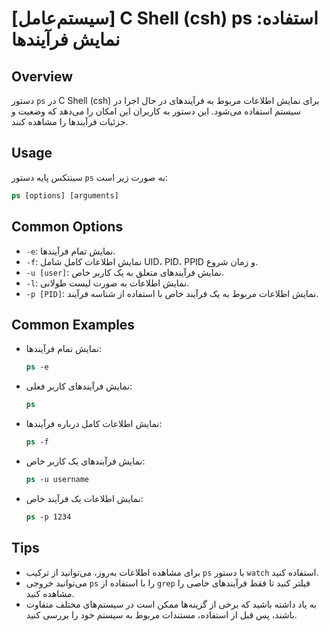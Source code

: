 # [سیستم‌عامل] C Shell (csh) ps استفاده: نمایش فرآیندها

## Overview
دستور `ps` در C Shell (csh) برای نمایش اطلاعات مربوط به فرآیندهای در حال اجرا در سیستم استفاده می‌شود. این دستور به کاربران این امکان را می‌دهد که وضعیت و جزئیات فرآیندها را مشاهده کنند.

## Usage
سینتکس پایه دستور `ps` به صورت زیر است:

```csh
ps [options] [arguments]
```

## Common Options
- `-e`: نمایش تمام فرآیندها.
- `-f`: نمایش اطلاعات کامل شامل UID، PID، PPID و زمان شروع.
- `-u [user]`: نمایش فرآیندهای متعلق به یک کاربر خاص.
- `-l`: نمایش اطلاعات به صورت لیست طولانی.
- `-p [PID]`: نمایش اطلاعات مربوط به یک فرآیند خاص با استفاده از شناسه فرآیند.

## Common Examples
- نمایش تمام فرآیندها:
    ```csh
    ps -e
    ```

- نمایش فرآیندهای کاربر فعلی:
    ```csh
    ps
    ```

- نمایش اطلاعات کامل درباره فرآیندها:
    ```csh
    ps -f
    ```

- نمایش فرآیندهای یک کاربر خاص:
    ```csh
    ps -u username
    ```

- نمایش اطلاعات یک فرآیند خاص:
    ```csh
    ps -p 1234
    ```

## Tips
- برای مشاهده اطلاعات به‌روز، می‌توانید از ترکیب `ps` با دستور `watch` استفاده کنید.
- می‌توانید خروجی `ps` را با استفاده از `grep` فیلتر کنید تا فقط فرآیندهای خاصی را مشاهده کنید.
- به یاد داشته باشید که برخی از گزینه‌ها ممکن است در سیستم‌های مختلف متفاوت باشند، پس قبل از استفاده، مستندات مربوط به سیستم خود را بررسی کنید.
